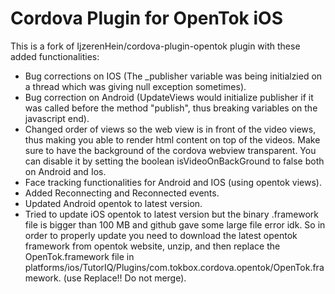 Cordova Plugin for OpenTok iOS
===

This is a fork of IjzerenHein/cordova-plugin-opentok plugin with these added functionalities:

- Bug corrections on IOS (The _publisher variable was being initialzied on a thread which was giving null exception sometimes).
- Bug correction on Android (UpdateViews would initialize publisher if it was called before the method "publish", thus breaking variables on the javascript end).
- Changed order of views so the web view is in front of the video views, thus making you able to render html content on top of the videos. Make sure to have the background of the cordova webview transparent. You can disable it by setting the boolean isVideoOnBackGround to false both on Android and Ios.
- Face tracking functionalities for Android and IOS (using opentok views).
- Added Reconnecting and Reconnected events.
- Updated Android opentok to latest version.
- Tried to update iOS opentok to latest version but the binary .framework file is bigger than 100 MB and github gave some large file error idk. So in order to properly update you need to download the latest opentok framework from opentok website, unzip, and then replace the OpenTok.framework file in platforms/ios/TutorIQ/Plugins/com.tokbox.cordova.opentok/OpenTok.framework. (use Replace!! Do not merge).